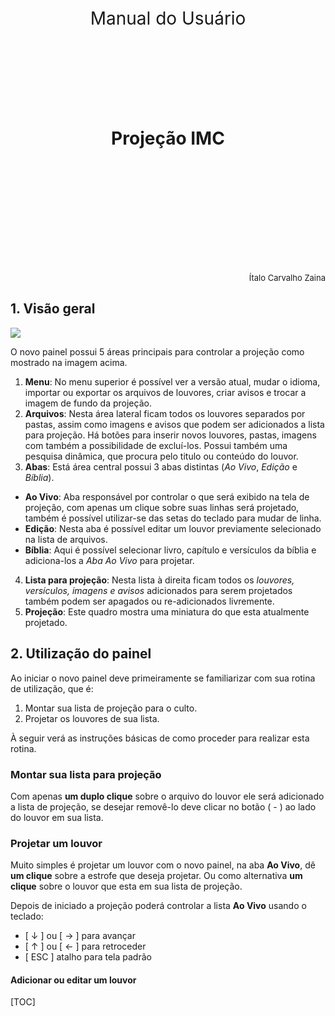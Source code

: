 <div style="text-align: center; font-size: 28px;">

Manual do Usuário

<br>

<br>

<br>

<strong>Projeção IMC</strong>

<br>

<br>

<br>

<br>

<br>

</div>

<div style="text-align: right; font-size: 13px;">Ítalo Carvalho Zaina</div>

<div style="page-break-after: always;"></div>

## 1. Visão geral

![](assets/img/visao_geral.png)

O novo painel possui 5 áreas principais para controlar a projeção como mostrado na imagem acima.

1. __Menu__: No menu superior é possível ver a versão atual, mudar o idioma, importar ou exportar os arquivos de louvores, criar avisos e trocar a imagem de fundo da projeção.
2. __Arquivos__: Nesta área lateral ficam todos os louvores separados por pastas, assim como imagens e avisos que podem ser adicionados a lista para projeção. Há botões para inserir novos louvores, pastas, imagens com também a possibilidade de excluí-los. Possui também uma pesquisa dinâmica, que procura pelo titulo ou conteúdo do louvor.
3. __Abas__: Está área central possui 3 abas distintas (_Ao Vivo_, _Edição_ e _Bíblia_).
  * __Ao Vivo__: Aba responsável por controlar o que será exibido na tela de projeção, com apenas um clique sobre suas linhas será projetado, também é possível utilizar-se das setas do teclado para mudar de linha.
  * __Edição__: Nesta aba é possível editar um louvor previamente selecionado na lista de arquivos.
  * __Bíblia__: Aqui é possível selecionar livro, capítulo e versículos da bíblia e adiciona-los a _Aba Ao Vivo_ para projetar.
4. __Lista para projeção__: Nesta lista à direita ficam todos os _louvores, versículos, imagens e avisos_ adicionados para serem projetados também podem ser apagados ou re-adicionados livremente.
5. __Projeção__: Este quadro mostra uma miniatura do que esta atualmente projetado.

<div style="page-break-after: always;"></div>

## 2. Utilização do painel

Ao iniciar o novo painel deve primeiramente se familiarizar com sua rotina de utilização, que é: 

1. Montar sua lista de projeção para o culto.
2. Projetar os louvores de sua lista.

À seguir verá as instruções básicas de como proceder para realizar esta rotina.

### Montar sua lista para projeção

Com apenas __um duplo clique__ sobre o arquivo do louvor ele será adicionado a lista de projeção, se desejar removê-lo deve clicar no botão ( - ) ao lado do louvor em sua lista.

### Projetar um louvor

Muito simples é projetar um louvor com o novo painel, na aba __Ao Vivo__, dê __um clique__ sobre a estrofe que deseja projetar. Ou como alternativa __um clique__ sobre o louvor que esta em sua lista de projeção.

Depois de iniciado a projeção poderá controlar a lista __Ao Vivo__ usando o teclado:

* [ ↓ ] ou [ → ] para avançar
* [ ↑ ] ou [ ← ] para retroceder
* [ ESC ] atalho para tela padrão

#### Adicionar ou editar um louvor


[TOC]

